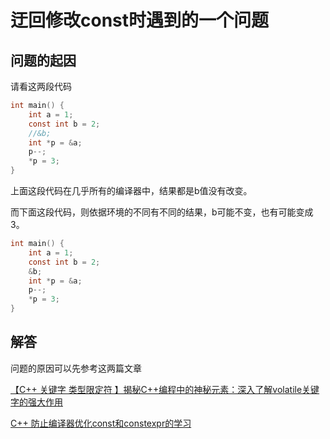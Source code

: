 # 迂回修改const时遇到的一个问题

## 问题的起因

请看这两段代码
```C
int main() {
    int a = 1;
    const int b = 2;
    //&b;
    int *p = &a;
    p--;
    *p = 3;
}
```
上面这段代码在几乎所有的编译器中，结果都是b值没有改变。

而下面这段代码，则依据环境的不同有不同的结果，b可能不变，也有可能变成3。
```C
int main() {
    int a = 1;
    const int b = 2;
    &b;
    int *p = &a;
    p--;
    *p = 3;
}
```

## 解答
问题的原因可以先参考这两篇文章

[【C++ 关键字 类型限定符 】揭秘C++编程中的神秘元素：深入了解volatile关键字的强大作用](http://t.csdnimg.cn/svCJi)

[C++ 防止编译器优化const和constexpr的学习](http://t.csdnimg.cn/eATu0)